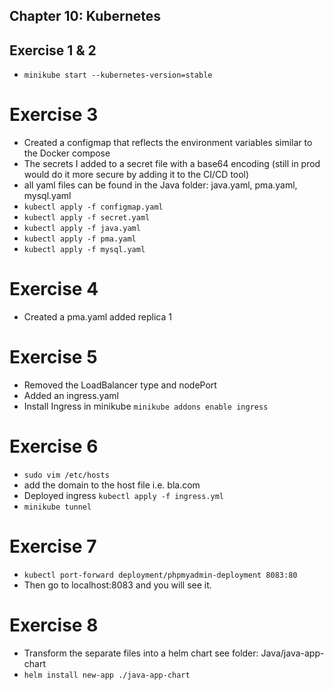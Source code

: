  ## Chapter 10: Kubernetes

## Exercise 1 & 2
- `minikube start --kubernetes-version=stable`

# Exercise 3
- Created a configmap that reflects the environment variables similar to the Docker compose
- The secrets I added to a secret file with a base64 encoding (still in prod would do it more secure by adding it to the CI/CD tool)
- all yaml files can be found in the Java folder: java.yaml, pma.yaml, mysql.yaml 
- `kubectl apply -f configmap.yaml`
- `kubectl apply -f secret.yaml`
- `kubectl apply -f java.yaml`
- `kubectl apply -f pma.yaml`
- `kubectl apply -f mysql.yaml`

# Exercise 4 
- Created a pma.yaml added replica 1

# Exercise 5
- Removed the LoadBalancer type and nodePort
- Added an ingress.yaml
- Install Ingress in minikube `minikube addons enable ingress`

# Exercise 6
- `sudo vim /etc/hosts`
- add the domain to the host file i.e. bla.com
- Deployed ingress `kubectl apply -f ingress.yml` 
- `minikube tunnel` 

# Exercise 7
- `kubectl port-forward deployment/phpmyadmin-deployment 8083:80`
- Then go to localhost:8083 and you will see it. 

# Exercise 8
- Transform the separate files into a helm chart see folder: Java/java-app-chart
- `helm install new-app ./java-app-chart`